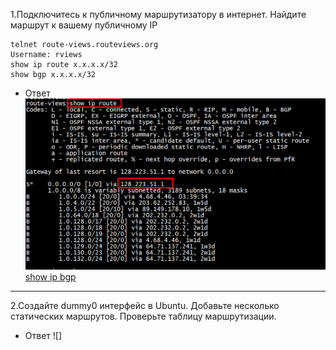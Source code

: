 1.Подключитесь к публичному маршрутизатору в интернет. Найдите маршрут к вашему публичному IP<br>
```
telnet route-views.routeviews.org
Username: rviews
show ip route x.x.x.x/32
show bgp x.x.x.x/32
```
-	Ответ
![show ip route](https://github.com/davlyatov-ts/networks-3/blob/master/bgp-internal.png)<br>
[show ip bgp](https://github.com/davlyatov-ts/networks-3/blob/master/sho%20ip%20bgp)<br>
___
2.Создайте dummy0 интерфейс в Ubuntu. Добавьте несколько статических маршрутов. Проверьте таблицу маршрутизации.<br>

-	Ответ
![]


